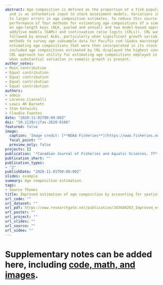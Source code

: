 ```yaml
---
abstract: Age composition is defined as the proportion of a fish population belonging to each age class 
  and is an informative input to stock assessment models. Variations in somatic growth rates may lead 
  to larger errors in age composition estimates. To reduce this source of error, we compared the 
  performance of four methods for estimating age compositions of a simulated fish population:two methods based 
  on age–length keys (ALK, pooled and annual) and two model-based approaches (generalized 
  additive models (GAMs) and continuation ratio logits (CRLs)). CRL was the most robust and precise method,
  followed by annual ALKs, particularly when significant growth variability was present. We applied these 
  methods to survey age subsample data for Pacific cod (Gadus macrocephalus) in the eastern Bering Sea, 
  estimating age compositions that were then incorporated in its stock assessment model. The model that 
  included age compositions estimated by CRL displayed the highest consistency with other data in the model. 
  CRL approach has utility for estimating age compositions employed in stock assessment models, especially 
  when substantial variation in somatic growth is present.
author_notes:
- Main contribution
- Equal contribution
- Equal contribution
- Equal contribution
- Equal contribution
authors:
- admin
- Lorenzo Ciannelli
- Lewis AK Barnett
- Stan Kotwicki
- Claudio Fuentes
date: "2020-11-01T00:00:00Z"
doi: "10.1139/cjfas-2020-0166"
featured: false
image:
  caption: 'Image credit: [**NOAA Fisheries**](https://www.fisheries.noaa.gov/alaska/science-data/pacific-cod-ageing-difficult-species)'
  focal_point: ""
  preview_only: false
projects: []
publication: '*Canadian Journal of Fisheries and Aquatic Sciences, 77*(11):1810-1821'
publication_short: ""
publication_types:
- "2"
publishDate: "2020-11-01T00:00:00Z"
slides: example
summary: Age composition estimation.
tags:
- Source Themes
title: Improved estimation of age composition by accounting for spatiotemporal variability in somatic growth
url_code: ""
url_dataset: ""
url_pdf: https://www.researchgate.net/publication/343680203_Improved_estimation_of_age_composition_by_accounting_for_spatiotemporal_variability_in_somatic_growth
url_poster: ""
url_project: ""
url_slides: ""
url_source: ""
url_video: ""
---
```


# Supplementary notes can be added here, including [code, math, and images](https://wowchemy.com/docs/writing-markdown-latex/).

